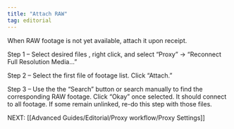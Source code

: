 ```yaml
---
title: "Attach RAW"
tag: editorial
---
```

When RAW footage is not yet available, attach it upon receipt.

Step 1 – Select desired files , right click, and select “Proxy” -> “Reconnect Full Resolution Media...”

Step 2 – Select the first file of footage list. Click “Attach.”

Step 3 – Use the the “Search” button or search manually to find the corresponding RAW footage. Click “Okay” once selected. It should connect to all footage. If some remain unlinked, re-do this step with those files.

NEXT: [[Advanced Guides/Editorial/Proxy workflow/Proxy Settings]]